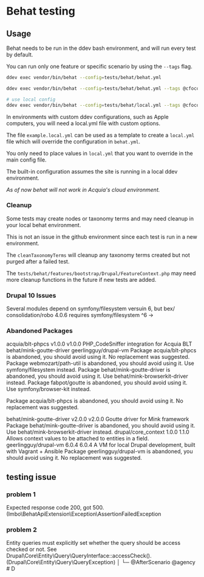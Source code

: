 # Behat testing

## Usage

Behat needs to be run in the ddev bash environment, and will run every test by default.

You can run only one feature or specific scenario by using the ```--tags``` flag.

```bash
ddev exec vendor/bin/behat --config=tests/behat/behat.yml

ddev exec vendor/bin/behat --config=tests/behat/behat.yml --tags @cfocommittee

# use local config
ddev exec vendor/bin/behat --config=tests/behat/local.yml --tags @cfocommittee
```

In environments with custom ddev configurations, such as Apple computers, you will need a local.yml file with custom options.

The file `example.local.yml` can be used as a template to create a `local.yml` file which will override the configuration in `behat.yml`.

You only need to place values in ```local.yml``` that you want to override in the main config file.


The built-in configuration assumes the site is running in a local ddev environment.

*As of now behat will not work in Acquia's cloud environment.*


### Cleanup

Some tests may create nodes or taxonomy terms and may need cleanup in your local behat environment.

This is not an issue in the github environment since each test is run in a new environment.


The `cleanTaxonomyTerms` will cleanup any taxonomy terms created but not purged after a failed test.

The `tests/behat/features/bootstrap/Drupal/FeatureContext.php` may need more cleanup functions in the future if new tests are added.

### Drupal 10 Issues

Several modules depend on symfony/filesystem versuin 6, but bex/
consolidation/robo 4.0.6 requires symfony/filesystem ^6 ->



### Abandoned Packages


acquia/blt-phpcs    v1.0.0 v1.0.0 PHP_CodeSniffer integration for Acquia BLT
behat/mink-goutte-driver
geerlingguy/drupal-vm
Package acquia/blt-phpcs is abandoned, you should avoid using it. No replacement was suggested.
Package webmozart/path-util is abandoned, you should avoid using it. Use symfony/filesystem instead.
Package behat/mink-goutte-driver is abandoned, you should avoid using it. Use behat/mink-browserkit-driver instead.
Package fabpot/goutte is abandoned, you should avoid using it. Use symfony/browser-kit instead.

Package acquia/blt-phpcs is abandoned, you should avoid using it. No replacement was suggested.



behat/mink-goutte-driver                       v2.0.0 v2.0.0 Goutte driver for Mink framework
Package behat/mink-goutte-driver is abandoned, you should avoid using it. Use behat/mink-browserkit-driver instead.
drupal/core_context                            1.0.0  1.1.0  Allows context values to be attached to entities in a field.
geerlingguy/drupal-vm                          6.0.4  6.0.4  A VM for local Drupal development, built with Vagrant + Ansible
Package geerlingguy/drupal-vm is abandoned, you should avoid using it. No replacement was suggested.



## testing issue

### problem 1
Expected response code 200, got 500.
(Imbo\BehatApiExtension\Exception\AssertionFailedException


### problem 2
Entity queries must explicitly set whether the query should be access checked or not.
See Drupal\Core\Entity\Query\QueryInterface::accessCheck().
(Drupal\Core\Entity\Query\QueryException)
│
└─ @AfterScenario @agency # D
